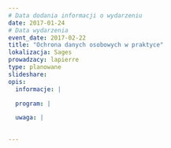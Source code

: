 ```yaml
---
# Data dodania informacji o wydarzeniu
date: 2017-01-24
# Data wydarzenia
event_date: 2017-02-22
title: "Ochrona danych osobowych w praktyce"
lokalizacja: Sages
prowadzacy: lapierre
type: planowane
slideshare:
opis:
  informacje: |

  program: |

  uwaga: |
 

---
```

